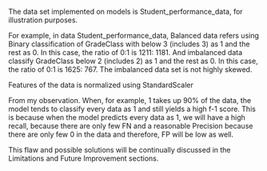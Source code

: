 The data set implemented on models is Student_performance_data, for illustration purposes. 

For example, in data Student_performance_data, Balanced data refers using Binary classification of GradeClass with below 3 (includes 3) as 1 and the rest as 0. In this case, the ratio of 0:1 is 1211: 1181. And imbalanced data classify GradeClass below 2 (includes 2) as 1 and the rest as 0. In this case, the ratio of 0:1 is 1625: 767. The imbalanced data set is not highly skewed. 

Features of the data is normalized using StandardScaler

From my observation. When, for example, 1 takes up 90% of the data, the model tends to classify every data as 1 and still yields a high f-1 score. This is because when the model predicts every data as 1, we will have a high recall, because there are only few FN and a reasonable Precision because there are only few 0 in the data and therefore, FP will be low as well. 

This flaw and possible solutions will be continually discussed in the Limitations and Future Improvement sections. 
